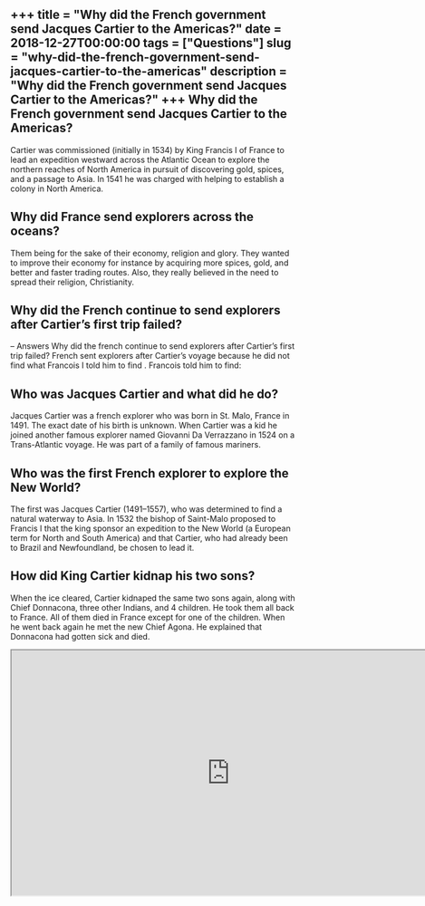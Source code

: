 +++
title = "Why did the French government send Jacques Cartier to the Americas?"
date = 2018-12-27T00:00:00
tags = ["Questions"]
slug = "why-did-the-french-government-send-jacques-cartier-to-the-americas"
description = "Why did the French government send Jacques Cartier to the Americas?"
+++
Why did the French government send Jacques Cartier to the Americas?
-------------------------------------------------------------------

Cartier was commissioned (initially in 1534) by King Francis I of France to lead an expedition westward across the Atlantic Ocean to explore the northern reaches of North America in pursuit of discovering gold, spices, and a passage to Asia. In 1541 he was charged with helping to establish a colony in North America.

Why did France send explorers across the oceans?
------------------------------------------------

Them being for the sake of their economy, religion and glory. They wanted to improve their economy for instance by acquiring more spices, gold, and better and faster trading routes. Also, they really believed in the need to spread their religion, Christianity.

Why did the French continue to send explorers after Cartier’s first trip failed?
--------------------------------------------------------------------------------

– Answers Why did the french continue to send explorers after Cartier’s first trip failed? French sent explorers after Cartier’s voyage because he did not find what Francois I told him to find . Francois told him to find:

Who was Jacques Cartier and what did he do?
-------------------------------------------

Jacques Cartier was a french explorer who was born in St. Malo, France in 1491. The exact date of his birth is unknown. When Cartier was a kid he joined another famous explorer named Giovanni Da Verrazzano in 1524 on a Trans-Atlantic voyage. He was part of a family of famous mariners.

Who was the first French explorer to explore the New World?
-----------------------------------------------------------

The first was Jacques Cartier (1491–1557), who was determined to find a natural waterway to Asia. In 1532 the bishop of Saint-Malo proposed to Francis I that the king sponsor an expedition to the New World (a European term for North and South America) and that Cartier, who had already been to Brazil and Newfoundland, be chosen to lead it.

How did King Cartier kidnap his two sons?
-----------------------------------------

When the ice cleared, Cartier kidnaped the same two sons again, along with Chief Donnacona, three other Indians, and 4 children. He took them all back to France. All of them died in France except for one of the children. When he went back again he met the new Chief Agona. He explained that Donnacona had gotten sick and died.

<iframe allow="accelerometer; autoplay; clipboard-write; encrypted-media; gyroscope; picture-in-picture" allowfullscreen="" class="__youtube_prefs__  epyt-is-override  no-lazyload" data-no-lazy="1" data-origheight="433" data-origwidth="770" data-skipgform_ajax_framebjll="" height="433" id="_ytid_23736" loading="lazy" src="https://www.youtube.com/embed/xeEsNH3w604?enablejsapi=1&autoplay=0&cc_load_policy=0&cc_lang_pref=&iv_load_policy=1&loop=0&modestbranding=0&rel=1&fs=1&playsinline=0&autohide=2&theme=dark&color=red&controls=1&" title="YouTube player" width="770"></iframe>